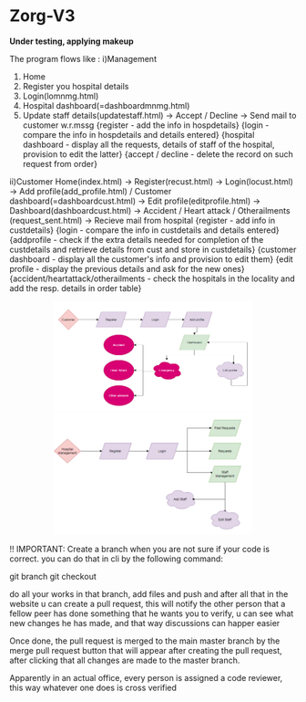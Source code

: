 # Zorg-V3
**Under testing, applying makeup**

The program flows like :
i)Management
1. Home
2. Register you hospital details
3. Login(lomnmg.html)
4. Hospital dashboard(=dashboardmnmg.html)
5. Update staff details(updatestaff.html) -> Accept / Decline -> Send mail to customer w.r.mssg
{register - add the info in hospdetails}
{login - compare the info in hospdetails and details entered}
{hospital dashboard - display all the requests, details of staff of the hospital, provision to edit the latter}
{accept / decline - delete the record on such request from order}

ii)Customer
Home(index.html) -> Register(recust.html) -> Login(locust.html) -> Add profile(add_profile.html) / Customer dashboard(=dashboardcust.html) -> Edit profile(editprofile.html) -> Dashboard(dashboardcust.html) -> Accident / Heart attack / Otherailments (request_sent.html) -> Recieve mail from hospital
{register - add info in custdetails}
{login - compare the info in custdetails and details entered}
{addprofile - check if the extra details needed for completion of the custdetails and retrieve details from cust and store in custdetails}
{customer dashboard - display all the customer's info and provision to edit them}
{edit profile - display the previous details and ask for the new ones}
{accident/heartattack/otherailments - check the hospitals in the locality and add the resp. details in order table}
<p align="center">
  <img src="/static/zorgcr.png" width="350" title="hover text">
  <img src="/static/zorghr.png" width="350" alt="accessibility text">
</p>
!! IMPORTANT:
Create a branch when you are not sure if your code is correct. you can do that in cli by the following command:

git branch <branch name>
git checkout <branch name>

do all your works in that branch, add files and push and after all that in the website u can create a pull request, this will notify the other person that a fellow peer has done something that he wants you to verify, u can see what new changes he has made, and that way discussions can happer easier

Once done, the pull request is merged to the main master branch by the merge pull request button that will appear after creating the pull request, after clicking that all changes are made to the master branch.

Apparently in an actual office, every person is assigned a code reviewer, this way whatever one does is cross verified
